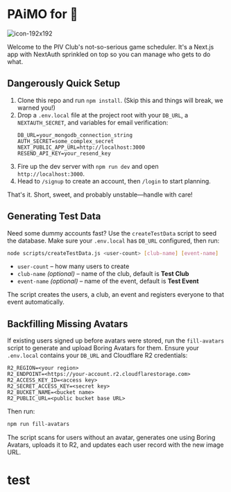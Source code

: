 # PAiMO for 🏸
![icon-192x192](https://github.com/user-attachments/assets/31cfe9b0-ed7c-448e-a4fa-41dbedf3b870)

Welcome to the PIV Club's not-so-serious game scheduler. It's a Next.js app with NextAuth sprinkled on top so you can manage who gets to do what.

## Dangerously Quick Setup
1. Clone this repo and run `npm install`. (Skip this and things will break, we warned you!)
2. Drop a `.env.local` file at the project root with your `DB_URL`, a `NEXTAUTH_SECRET`, and variables for email verification:
   ```env
   DB_URL=your_mongodb_connection_string
   AUTH_SECRET=some_complex_secret
   NEXT_PUBLIC_APP_URL=http://localhost:3000
   RESEND_API_KEY=your_resend_key
   ```
3. Fire up the dev server with `npm run dev` and open `http://localhost:3000`.
4. Head to `/signup` to create an account, then `/login` to start planning.

That's it. Short, sweet, and probably unstable—handle with care!

## Generating Test Data
Need some dummy accounts fast? Use the `createTestData` script to seed the
database. Make sure your `.env.local` has `DB_URL` configured, then run:

```bash
node scripts/createTestData.js <user-count> [club-name] [event-name]
```

- `user-count` – how many users to create
- `club-name` *(optional)* – name of the club, default is **Test Club**
- `event-name` *(optional)* – name of the event, default is **Test Event**

The script creates the users, a club, an event and registers everyone to that
event automatically.

## Backfilling Missing Avatars
If existing users signed up before avatars were stored, run the `fill-avatars`
script to generate and upload Boring Avatars for them. Ensure your `.env.local`
contains your `DB_URL` and Cloudflare R2 credentials:

```env
R2_REGION=<your region>
R2_ENDPOINT=<https://your-account.r2.cloudflarestorage.com>
R2_ACCESS_KEY_ID=<access key>
R2_SECRET_ACCESS_KEY=<secret key>
R2_BUCKET_NAME=<bucket name>
R2_PUBLIC_URL=<public bucket base URL>
```

Then run:

```bash
npm run fill-avatars
```

The script scans for users without an avatar, generates one using Boring
Avatars, uploads it to R2, and updates each user record with the new image URL.

# test
